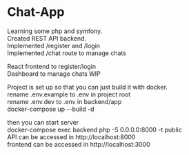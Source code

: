 # Chat-App

Learning some php and symfony.\
Created REST API backend.\
Implemented /register and /login\
Implemented /chat route to manage chats

React frontend to register/login\
Dashboard to manage chats WIP

Project is set up so that you can just build it with docker.\
rename .env.example to .env in project root\
rename .env.dev to .env in backend/app\
docker-compose up --build -d

then you can start server\
docker-compose exec backend php -S 0.0.0.0:8000 -t public\
API can be accessed in http://localhost:8000 \
frontend can be accessed in http://localhost:3000
